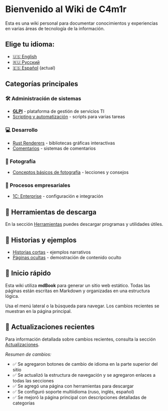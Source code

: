 # Bienvenido al Wiki de C4m1r

Esta es una wiki personal para documentar conocimientos y experiencias en varias áreas de tecnología de la información.

## Elige tu idioma:

- [🇺🇸 English](./en_index.md)
- [🇷🇺 Русский](./ru_index.md)
- [🇪🇸 Español](./es_index.md) (actual)

## Categorías principales

### 🛠️ Administración de sistemas
- [**GLPI**](./glpi/README.md) - plataforma de gestión de servicios TI
- [Scripting y automatización](./ru/scripting/index.md) - scripts para varias tareas

### 💻 Desarrollo
- [Rust Renderers](./rust-renderers/README.md) - bibliotecas gráficas interactivas
- [Comentarios](./es_comments.md) - sistemas de comentarios

### 📸 Fotografía
- [Conceptos básicos de fotografía](./ru/photo/index.md) - lecciones y consejos

### 🏢 Procesos empresariales
- [1C: Enterprise](./ru/1c/index.md) - configuración e integración

## 🔧 Herramientas de descarga

En la sección [Herramientas](./es_toolkit.md) puedes descargar programas y utilidades útiles.

## 📖 Historias y ejemplos

- [Historias cortas](./story/01-intro.md) - ejemplos narrativos
- [Páginas ocultas](./es_hidden-pages.md) - demostración de contenido oculto

## 🚀 Inicio rápido

Esta wiki utiliza **mdBook** para generar un sitio web estático. Todas las páginas están escritas en Markdown y organizadas en una estructura lógica.

Usa el menú lateral o la búsqueda para navegar. Los cambios recientes se muestran en la página principal.

## 📰 Actualizaciones recientes

Para información detallada sobre cambios recientes, consulta la sección [Actualizaciones](./es_updates.md).

*Resumen de cambios:*
- ✅ Se agregaron botones de cambio de idioma en la parte superior del sitio
- ✅ Se actualizó la estructura de navegación y se agregaron enlaces a todas las secciones
- ✅ Se agregó una página con herramientas para descargar
- ✅ Se configuró soporte multiidioma (ruso, inglés, español)
- ✅ Se mejoró la página principal con descripciones detalladas de categorías
